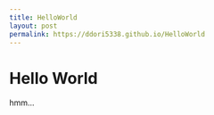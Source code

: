 ```yaml
---
title: HelloWorld
layout: post
permalink: https://ddori5338.github.io/HelloWorld
---
```


# Hello World

hmm...
